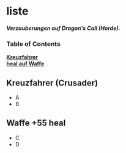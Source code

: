 # liste

***Verzauberungen auf Dragon's Call (Horde).***

### Table of Contents
**[Kreuzfahrer](#Kreuzfahrer)**<br>
**[heal auf Waffe](#Waffe)**<br>

## Kreuzfahrer (Crusader)
  * A
  * B


## Waffe +55 heal 
 * C
 * D
